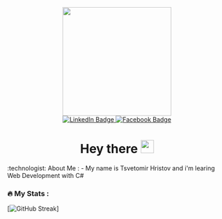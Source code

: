 <div id="header" align="center">
  <img src="https://media.giphy.com/media/v1.Y2lkPTc5MGI3NjExN2IzNjY3N2M0MGJhOWE3MDRkNDcyZmI2NTQwYTU4ZDBkNzg5Y2I4MSZjdD1z/jdPMeyv9rn0hZHh8n9/giphy.gif" width="250" height="250"/>
</div>
<div id="badges" align="center">
  <a href="https://www.linkedin.com/in/tsvetomir-hristov-a35071228">
    <img src="https://img.shields.io/badge/LinkedIn-blue?style=for-the-badge&logo=linkedin&logoColor=white" alt="LinkedIn Badge"/>
  </a>
  <a href="https://www.facebook.com/profile.php?id=100014919491758">
    <img src="https://img.shields.io/badge/Facebook-blue?style=for-the-badge&logo=facebook&logoColor=white" alt="Facebook Badge"/>
  </a>
</div>
<div id="counter" align="center">
<img src="https://komarev.com/ghpvc/?username=Cecoto&style=flat-square&color=blue" alt=""/>
</div>
<h1 align="center">
  Hey there
  <img src="https://media.giphy.com/media/hvRJCLFzcasrR4ia7z/giphy.gif" width="30px"/>
</h1>
:technologist: About Me :
- My name is Tsvetomir Hristov and i'm learing Web Development with C#


### :fire: My Stats :

[![GitHub Streak](http://github-readme-streak-stats.herokuapp.com?user=Cecoto&theme=dark&background=000000)]

